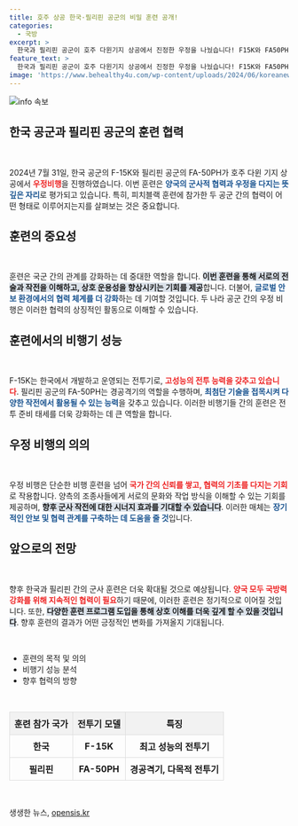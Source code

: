 ```yaml
---
title: 호주 상공 한국·필리핀 공군의 비밀 훈련 공개!
categories:
  - 국방
excerpt: >
  한국과 필리핀 공군이 호주 다윈기지 상공에서 진정한 우정을 나눴습니다! F15K와 FA50PH의 특별한 비행, 그 뒷이야기를 만나보세요!
feature_text: >
  한국과 필리핀 공군이 호주 다윈기지 상공에서 진정한 우정을 나눴습니다! F15K와 FA50PH의 특별한 비행, 그 뒷이야기를 만나보세요!
image: 'https://www.behealthy4u.com/wp-content/uploads/2024/06/koreanews.jpg'
---
```


<p><img src="https://www.behealthy4u.com/wp-content/uploads/2024/06/koreanews.jpg" alt="info 속보" /></p>

<h2 data-ke-size="size26">한국 공군과 필리핀 공군의 훈련 협력</h2>

<p data-ke-size="size16">&nbsp;</p>

<style>
  table {
    width: 100%;
    border-collapse: collapse;
  }

  td, th {
    border: 1px solid #ddd;
    padding: 8px;
  }

  th {
    background-color: #f2f2f2;
    text-align: center;
  }
</style>

<p data-ke-size="size16">2024년 7월 31일, 한국 공군의 F-15K와 필리핀 공군의 FA-50PH가 호주 다윈 기지 상공에서 <b><span style="color: #ee2323;">우정비행</span></b>을 진행하였습니다. 이번 훈련은 <b><span style="color: #1a5490;">양국의 군사적 협력과 우정을 다지는 뜻깊은 자리</span></b>로 평가되고 있습니다. 특히, 피치블랙 훈련에 참가한 두 공군 간의 협력이 어떤 형태로 이루어지는지를 살펴보는 것은 중요합니다.</p>

<h2 data-ke-size="size26">훈련의 중요성</h2>

<p data-ke-size="size16">&nbsp;</p>

<p data-ke-size="size16">훈련은 국군 간의 관계를 강화하는 데 중대한 역할을 합니다. <b><span style="background-color: #21538527;">이번 훈련을 통해 서로의 전술과 작전을 이해하고, 상호 운용성을 향상시키는 기회를 제공</span></b>합니다. 더불어, <b><span style="color: #1a5490;">글로벌 안보 환경에서의 협력 체계를 더 강화</span></b>하는 데 기여할 것입니다. 두 나라 공군 간의 우정 비행은 이러한 협력의 상징적인 활동으로 이해할 수 있습니다. </p>

<h2 data-ke-size="size26">훈련에서의 비행기 성능</h2>

<p data-ke-size="size16">&nbsp;</p>

<p data-ke-size="size16">F-15K는 한국에서 개발하고 운영되는 전투기로, <b><span style="color: #ee2323;">고성능의 전투 능력을 갖추고 있습니다</span></b>. 필리핀 공군의 FA-50PH는 경공격기의 역할을 수행하며, <b><span style="color: #1a5490;">최첨단 기술을 접목시켜 다양한 작전에서 활용될 수 있는 능력</span></b>을 갖추고 있습니다. 이러한 비행기들 간의 훈련은 전투 준비 태세를 더욱 강화하는 데 큰 역할을 합니다.</p>

<h2 data-ke-size="size26">우정 비행의 의의</h2>

<p data-ke-size="size16">&nbsp;</p>

<p data-ke-size="size16">우정 비행은 단순한 비행 훈련을 넘어 <b><span style="color: #ee2323;">국가 간의 신뢰를 쌓고, 협력의 기초를 다지는 기회</span></b>로 작용합니다. 양측의 조종사들에게 서로의 문화와 작업 방식을 이해할 수 있는 기회를 제공하며, <b><span style="background-color: #21538527;">향후 군사 작전에 대한 시너지 효과를 기대할 수 있습니다</span></b>. 이러한 매체는 <b><span style="color: #1a5490;">장기적인 안보 및 협력 관계를 구축하는 데 도움을 줄 것</span></b>입니다.</p>

<h2 data-ke-size="size26">앞으로의 전망</h2>

<p data-ke-size="size16">&nbsp;</p>

<p data-ke-size="size16">향후 한국과 필리핀 간의 군사 훈련은 더욱 확대될 것으로 예상됩니다. <b><span style="color: #ee2323;">양국 모두 국방력 강화를 위해 지속적인 협력이 필요</span></b>하기 때문에, 이러한 훈련은 정기적으로 이어질 것입니다. 또한, <b><span style="background-color: #21538527;">다양한 훈련 프로그램 도입을 통해 상호 이해를 더욱 깊게 할 수 있을 것입니다</span></b>. 향후 훈련의 결과가 어떤 긍정적인 변화를 가져올지 기대됩니다.</p>

<p data-ke-size="size16">&nbsp;</p>

<ul>
  <li>훈련의 목적 및 의의</li>
  <li>비행기 성능 분석</li>
  <li>향후 협력의 방향</li>
</ul>

<p data-ke-size="size16">&nbsp;</p>

<table>
<tr>
  <th>훈련 참가 국가</th>
  <th>전투기 모델</th>
  <th>특징</th>
</tr>
<tr>
  <td style="text-align: center; height: 17px;"><b>한국</b></td>
  <td style="text-align: center; height: 17px;"><b>F-15K</b></td>
  <td style="text-align: center; height: 17px;"><b>최고 성능의 전투기</b></td>
</tr>
<tr>
  <td style="text-align: center; height: 17px;"><b>필리핀</b></td>
  <td style="text-align: center; height: 17px;"><b>FA-50PH</b></td>
  <td style="text-align: center; height: 17px;"><b>경공격기, 다목적 전투기</b></td>
</tr>
</table>

<p data-ke-size="size16">&nbsp;</p>
생생한 뉴스, <a href="https://opensis.kr" rel="dofollow">opensis.kr</a>


